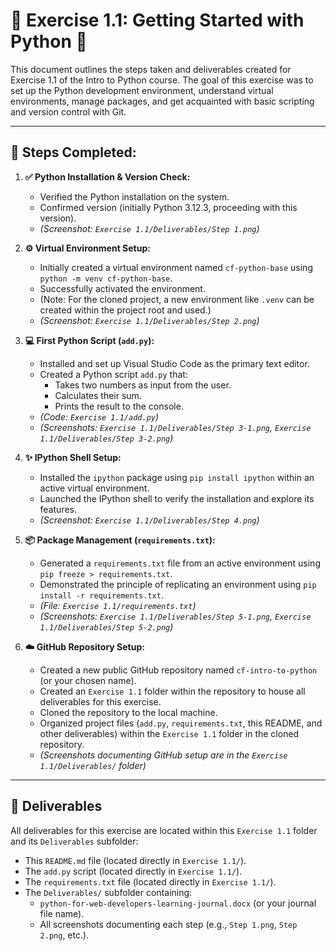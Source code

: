 # 🚀 Exercise 1.1: Getting Started with Python 🐍

This document outlines the steps taken and deliverables created for Exercise 1.1 of the Intro to Python course. The goal of this exercise was to set up the Python development environment, understand virtual environments, manage packages, and get acquainted with basic scripting and version control with Git.

---

## 📝 Steps Completed:

1.  **✅ Python Installation & Version Check:**
    *   Verified the Python installation on the system.
    *   Confirmed version (initially Python 3.12.3, proceeding with this version).
    *   _(Screenshot: `Exercise 1.1/Deliverables/Step 1.png`)_

2.  **⚙️ Virtual Environment Setup:**
    *   Initially created a virtual environment named `cf-python-base` using `python -m venv cf-python-base`.
    *   Successfully activated the environment.
    *   (Note: For the cloned project, a new environment like `.venv` can be created within the project root and used.)
    *   _(Screenshot: `Exercise 1.1/Deliverables/Step 2.png`)_

3.  **💻 First Python Script (`add.py`):**
    *   Installed and set up Visual Studio Code as the primary text editor.
    *   Created a Python script `add.py` that:
        *   Takes two numbers as input from the user.
        *   Calculates their sum.
        *   Prints the result to the console.
    *   _(Code: `Exercise 1.1/add.py`)_
    *   _(Screenshots: `Exercise 1.1/Deliverables/Step 3-1.png`, `Exercise 1.1/Deliverables/Step 3-2.png`)_

4.  **✨ IPython Shell Setup:**
    *   Installed the `ipython` package using `pip install ipython` within an active virtual environment.
    *   Launched the IPython shell to verify the installation and explore its features.
    *   _(Screenshot: `Exercise 1.1/Deliverables/Step 4.png`)_

5.  **📦 Package Management (`requirements.txt`):**
    *   Generated a `requirements.txt` file from an active environment using `pip freeze > requirements.txt`.
    *   Demonstrated the principle of replicating an environment using `pip install -r requirements.txt`.
    *   _(File: `Exercise 1.1/requirements.txt`)_
    *   _(Screenshots: `Exercise 1.1/Deliverables/Step 5-1.png`, `Exercise 1.1/Deliverables/Step 5-2.png`)_

6.  **☁️ GitHub Repository Setup:**
    *   Created a new public GitHub repository named `cf-intro-to-python` (or your chosen name).
    *   Created an `Exercise 1.1` folder within the repository to house all deliverables for this exercise.
    *   Cloned the repository to the local machine.
    *   Organized project files (`add.py`, `requirements.txt`, this README, and other deliverables) within the `Exercise 1.1` folder in the cloned repository.
    *   _(Screenshots documenting GitHub setup are in the `Exercise 1.1/Deliverables/` folder)_

---

## 📁 Deliverables

All deliverables for this exercise are located within this `Exercise 1.1` folder and its `Deliverables` subfolder:
*   This `README.md` file (located directly in `Exercise 1.1/`).
*   The `add.py` script (located directly in `Exercise 1.1/`).
*   The `requirements.txt` file (located directly in `Exercise 1.1/`).
*   The `Deliverables/` subfolder containing:
    *   `python-for-web-developers-learning-journal.docx` (or your journal file name).
    *   All screenshots documenting each step (e.g., `Step 1.png`, `Step 2.png`, etc.).
